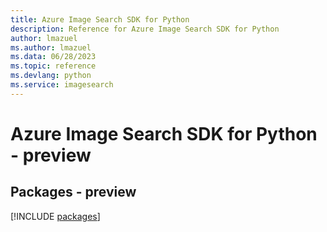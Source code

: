 ```yaml
---
title: Azure Image Search SDK for Python
description: Reference for Azure Image Search SDK for Python
author: lmazuel
ms.author: lmazuel
ms.data: 06/28/2023
ms.topic: reference
ms.devlang: python
ms.service: imagesearch
---
```

# Azure Image Search SDK for Python - preview
## Packages - preview
[!INCLUDE [packages](image-search-index.md)]